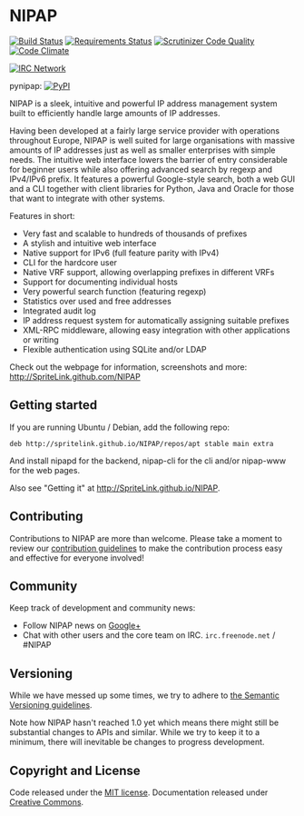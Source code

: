 NIPAP
=====

[![Build Status](https://travis-ci.org/SpriteLink/NIPAP.svg?branch=master)](https://travis-ci.org/SpriteLink/NIPAP)
[![Requirements Status](https://requires.io/github/SpriteLink/NIPAP/requirements.svg?branch=master)](https://requires.io/github/SpriteLink/NIPAP/requirements/?branch=master)
[![Scrutinizer Code Quality](https://scrutinizer-ci.com/g/SpriteLink/NIPAP/badges/quality-score.png?b=master)](https://scrutinizer-ci.com/g/SpriteLink/NIPAP/?branch=master)
[![Code Climate](https://codeclimate.com/github/SpriteLink/NIPAP/badges/gpa.svg)](https://codeclimate.com/github/SpriteLink/NIPAP)

[![IRC Network](https://img.shields.io/badge/irc-%23NIPAP-blue.svg "IRC Freenode")](https://webchat.freenode.net/?channels=nipap)

pynipap: [![PyPI](https://img.shields.io/pypi/v/pynipap.svg)](https://pypi.python.org/pypi/pynipap/)

NIPAP is a sleek, intuitive and powerful IP address management system built to
efficiently handle large amounts of IP addresses.

Having been developed at a fairly large service provider with operations
throughout Europe, NIPAP is well suited for large organisations with massive
amounts of IP addresses just as well as smaller enterprises with simple needs.
The intuitive web interface lowers the barrier of entry considerable for
beginner users while also offering advanced search by regexp and IPv4/IPv6
prefix. It features a powerful Google-style search, both a web GUI and a CLI
together with client libraries for Python, Java and Oracle for those that want
to integrate with other systems.

Features in short:
 * Very fast and scalable to hundreds of thousands of prefixes
 * A stylish and intuitive web interface
 * Native support for IPv6 (full feature parity with IPv4)
 * CLI for the hardcore user
 * Native VRF support, allowing overlapping prefixes in different VRFs
 * Support for documenting individual hosts
 * Very powerful search function (featuring regexp)
 * Statistics over used and free addresses
 * Integrated audit log
 * IP address request system for automatically assigning suitable prefixes
 * XML-RPC middleware, allowing easy integration with other applications or writing
 * Flexible authentication using SQLite and/or LDAP

Check out the webpage for information, screenshots and more:
http://SpriteLink.github.com/NIPAP

Getting started
---------------
If you are running Ubuntu / Debian, add the following repo:

    deb http://spritelink.github.io/NIPAP/repos/apt stable main extra

And install nipapd for the backend, nipap-cli for the cli and/or nipap-www for
the web pages.

Also see "Getting it" at http://SpriteLink.github.io/NIPAP.

Contributing
------------
Contributions to NIPAP are more than welcome. Please take a moment to review
our [contribution guidelines](CONTRIBUTING.md) to make the contribution process
easy and effective for everyone involved!

Community
---------
Keep track of development and community news:
 - Follow NIPAP news on [Google+](https://plus.google.com/100520153767587090955)
 - Chat with other users and the core team on IRC. `irc.freenode.net` / #NIPAP

Versioning
----------
While we have messed up some times, we try to adhere to
[the Semantic Versioning guidelines](http://semver.org/).

Note how NIPAP hasn't reached 1.0 yet which means there might still be
substantial changes to APIs and similar. While we try to keep it to a minimum,
there will inevitable be changes to progress development.


Copyright and License
---------------------
Code released under the [MIT license](LICENSE). Documentation released under
[Creative Commons](docs/LICENSE).
